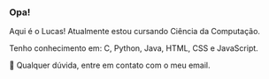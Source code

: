 ### Opa!

Aqui é o Lucas! Atualmente estou cursando Ciência da Computação.

Tenho conhecimento em: C, Python, Java, HTML, CSS e JavaScript.

🤔 Qualquer dúvida, entre em contato com o meu email.

<!--
**LPrototyper/LPrototyper** is a ✨ _special_ ✨ repository because its `README.md` (this file) appears on your GitHub profile.

Here are some ideas to get you started:

- 🔭 I’m currently working on ...
- 🌱 I’m currently learning ...
- 👯 I’m looking to collaborate on ...
- 🤔 I’m looking for help with ...
- 💬 Ask me about ...
- 📫 How to reach me: ...
- 😄 Pronouns: ...
- ⚡ Fun fact: ...
-->
